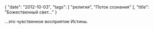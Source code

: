 {
   "date": "2012-10-03",
   "tags": [
      "религия",
      "Поток сознания"
   ],
   "title": "Божественный свет..."
}

...это чувственное восприятие Истины.
